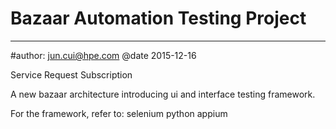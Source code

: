 # Bazaar Automation Testing Project #
------------------------------------------------------
#author: jun.cui@hpe.com
@date 2015-12-16

Service Request
Subscription


A new bazaar architecture introducing ui and interface testing framework.

For the framework, refer to: selenium  python  appium